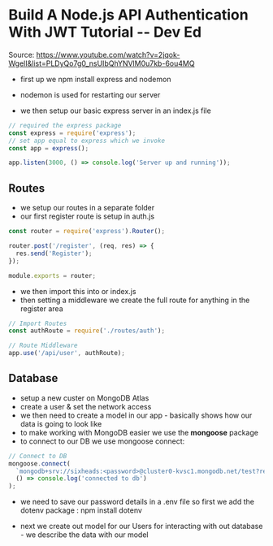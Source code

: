 # Build A Node.js API Authentication With JWT Tutorial -- Dev Ed

Source: https://www.youtube.com/watch?v=2jqok-WgelI&list=PLDyQo7g0_nsUIbQhYNVlM0u7kb-6ou4MQ

- first up we npm install express and nodemon
- nodemon is used for restarting our server

- we then setup our basic express server in an index.js file

```javascript
// required the express package
const express = require('express');
// set app equal to express which we invoke
const app = express();

app.listen(3000, () => console.log('Server up and running'));
```

## Routes

- we setup our routes in a separate folder
- our first register route is setup in auth.js

```javascript
const router = require('express').Router();

router.post('/register', (req, res) => {
  res.send('Register');
});

module.exports = router;
```

- we then import this into or index.js
- then setting a middleware we create the full route for anything in the register area

```javascript
// Import Routes
const authRoute = require('./routes/auth');

// Route Middleware
app.use('/api/user', authRoute);
```

## Database

- setup a new custer on MongoDB Atlas
- create a user & set the network access
- we then need to create a model in our app - basically shows how our data is going to look like
- to make working with MongoDB easier we use the **mongoose** package
- to connect to our DB we use mongoose connect:

```javascript
// Connect to DB
mongoose.connect(
  `mongodb+srv://sixheads:<password>@cluster0-kvsc1.mongodb.net/test?retryWrites=true&w=majority`,
  () => console.log('connected to db')
);
```

- we need to save our password details in a .env file so first we add the dotenv package : npm install dotenv

- next we create out model for our Users for interacting with out database - we describe the data with our model

